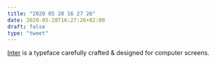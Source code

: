 ```yaml
---
title: "2020 05 28 16 27 26"
date: 2020-05-28T16:27:26+02:00
draft: false
type: "tweet"
---
```


[Inter](https://rsms.me/inter/) is a typeface carefully crafted & designed for computer screens.
